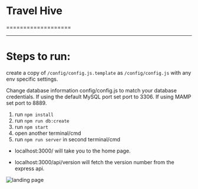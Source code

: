 
# Travel Hive
===================

- - - -

# Steps to run: #

create a copy of `/config/config.js.template` as `/config/config.js` with any env specific settings.

Change database information config/config.js to match your database credentials.
If using the default MySQL port set port to 3306.
If using MAMP set port to 8889.

1. run `npm install`
2. run `npm run db:create`
3. run `npm start`
4. open another terminal/cmd
5. run `npm run server` in second terminal/cmd

- localhost:3000/ will take you to the home page.

- localhost:3000/api/version will fetch the version number from the express api.

![landing page](https://raw.githubusercontent.com/reggieroby/travel_hive/master/public/landing.png)
